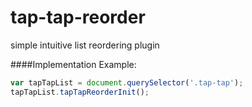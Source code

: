 tap-tap-reorder
===============

simple intuitive list reordering plugin

####Implementation Example:
``` javascript
var tapTapList = document.querySelector('.tap-tap');
tapTapList.tapTapReorderInit();
```
